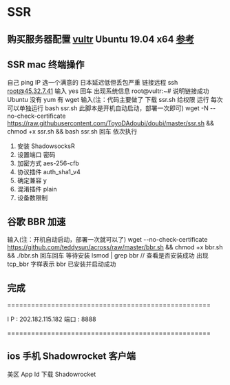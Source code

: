# SSR

## 购买服务器配置 [vultr](https://my.vultr.com) Ubuntu 19.04 x64 [参考](http://feelsight.cn/post/68.html)

## SSR mac 终端操作

自己 ping IP 选一个满意的 日本延迟低但丢包严重
链接远程 ssh root@45.32.7.41
输入 yes 回车 出现系统信息 root@vultr:~# 说明链接成功
Ubuntu 没有 yum 有 wget
输入(注：代码主要做了 下载 ssr.sh 给权限 运行 每次可以单独运行 bash ssr.sh 此脚本是开机自动启动，部署一次即可)
wget -N --no-check-certificate https://raw.githubusercontent.com/ToyoDAdoubi/doubi/master/ssr.sh && chmod +x ssr.sh && bash ssr.sh
回车
依次执行

1. 安装 ShadowsocksR
2. 设置端口 密码
3. 加密方式 aes-256-cfb
4. 协议插件 auth_sha1_v4
5. 确定兼容 y
6. 混淆插件 plain
7. 设备数限制

## 谷歌 BBR 加速

输入(注：开机自动启动，部署一次就可以了)
wget --no-check-certificate https://github.com/teddysun/across/raw/master/bbr.sh && chmod +x bbr.sh && ./bbr.sh
回车回车 等待安装
lsmod | grep bbr // 查看是否安装成功 出现 tcp_bbr 字样表示 bbr 已安装并启动成功

## 完成

===================================================

I P : 202.182.115.182
端口 : 8888

===================================================

## ios 手机 Shadowrocket 客户端

美区 App Id
下载 Shadowrocket
